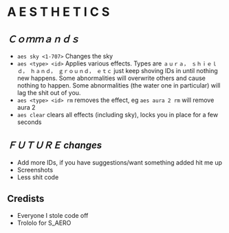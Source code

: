 # A E S T H E T I C S
## _Ｃｏｍｍａｎｄｓ_
* `aes sky <1-707>` Changes the sky
* `aes <type> <id>` Applies various effects. Types are `ａｕｒａ，　ｓｈｉｅｌｄ，　ｈａｎｄ，　ｇｒｏｕｎｄ，　ｅｔｃ` just keep shoving IDs in until nothing new happens. Some abnormalities will overwrite others and cause nothing to happen. Some abnormalities (the water one in particular) will lag the shit out of you.
* `aes <type> <id> rm` removes the effect, eg `aes aura 2 rm` will remove aura 2
* `aes clear` clears all effects (including sky), locks you in place for a few seconds

## _ＦＵＴＵＲＥ changes_
* Add more IDs, if you have suggestions/want something added hit me up
* Screenshots
* Less shit code

## Credists
* Everyone I stole code off
* Trololo for S_AERO
